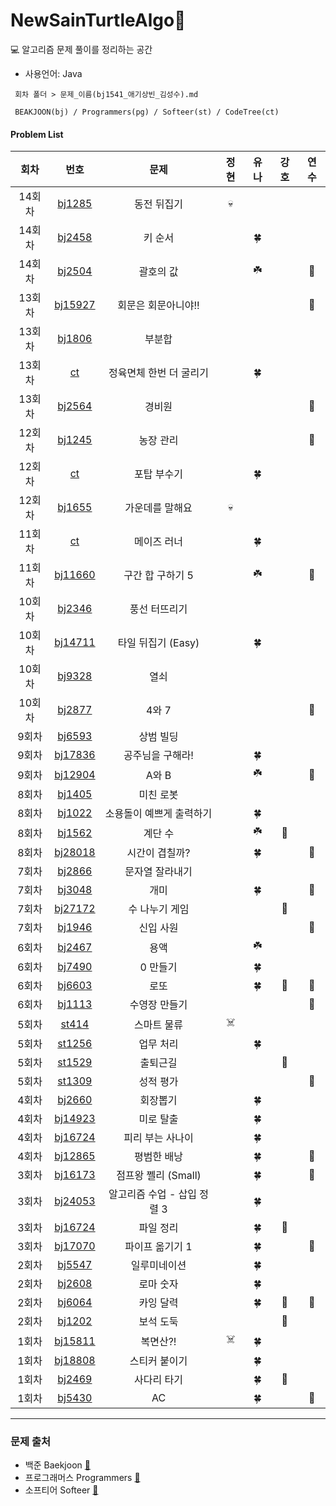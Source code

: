 # NewSainTurtleAlgo📝

💻 알고리즘 문제 풀이를 정리하는 공간

- 사용언어: Java

```
 회차 폴더 > 문제_이름(bj1541_애기상빈_김성수).md

 BEAKJOON(bj) / Programmers(pg) / Softeer(st) / CodeTree(ct)
```

#### Problem List

|  회차  |                             번호                             | 문제                          | 정현 | 유나 | 강호 | 연수 |
| :----: | :----------------------------------------------------------: | :----------------------------: | :--: | :--: | :--: | :--: |
| 14회차 |       [bj1285](https://www.acmicpc.net/problem/1285)         | 동전 뒤집기 |  💀   |     |    |    |
| 14회차 |       [bj2458](https://www.acmicpc.net/problem/2458)         | 키 순서 |     |  🍀   |    |    |
| 14회차 |       [bj2504](https://www.acmicpc.net/problem/2504)         | 괄호의 값 |     |  ☘️   |    |  🌷  |
| 13회차 |       [bj15927](https://www.acmicpc.net/problem/15927)       | 회문은 회문아니야!! |     |     |    |  🌷  |
| 13회차 |       [bj1806](https://www.acmicpc.net/problem/1806)         | 부분합 |     |     |    |    |
| 13회차 |       [ct](https://www.codetree.ai/training-field/frequent-problems/problems/cube-rounding-again/description)       |    정육면체 한번 더 굴리기    |     |  🍀   |    |    |
| 13회차 |       [bj2564](https://www.acmicpc.net/problem/2564)         | 경비원 |     |     |    |  🌷  |
| 12회차  |       [bj1245](https://www.acmicpc.net/problem/1245)        |    농장 관리     |     |    |     |  🌷  |
| 12회차  |       [ct](https://www.codetree.ai/training-field/frequent-problems/problems/destroy-the-turret/description)       |   포탑 부수기     |     |  🍀   |    |    |
| 12회차  |       [bj1655](https://www.acmicpc.net/problem/1655)        |    가운데를 말해요     | 💀 |    |    |    |
| 11회차  |       [ct](https://www.codetree.ai/training-field/frequent-problems/problems/maze-runner/description)       |    메이즈 러너     |     |  🍀   |    |    |
| 11회차  |       [bj11660](https://www.acmicpc.net/problem/11660)       |   구간 합 구하기 5      |     |  ☘️   |     |  🌷  |
| 10회차  |       [bj2346](https://www.acmicpc.net/problem/2346)       |    풍선 터뜨리기     |     |     |    |    |
| 10회차  |       [bj14711](https://www.acmicpc.net/problem/14711)       |    타일 뒤집기 (Easy)     |     | 🍀 |    |    |
| 10회차  |       [bj9328](https://www.acmicpc.net/problem/9328)       |    열쇠     |     |     |    |    |
| 10회차  |       [bj2877](https://www.acmicpc.net/problem/2877)       |   4와 7      |     |     |    |  🌷  |
| 9회차  |       [bj6593](https://www.acmicpc.net/problem/6593)       |    상범 빌딩      |     |     |    |    |
| 9회차  |       [bj17836](https://www.acmicpc.net/problem/17836)       |    공주님을 구해라!      |     |   🍀  |    |    |
| 9회차  |       [bj12904](https://www.acmicpc.net/problem/12904)       |    A와 B      |     |  ☘️   |    |  🌷  |
| 8회차  |       [bj1405](https://www.acmicpc.net/problem/1405)       |    미친 로봇      |     |     |    |    |
| 8회차  |       [bj1022](https://www.acmicpc.net/problem/1022)       |    소용돌이 예쁘게 출력하기      |     |  🍀   |    |    |
| 8회차  |       [bj1562](https://www.acmicpc.net/problem/1562)       |   계단 수      |     |  ☘️  |  🦾  |    |
| 8회차  |       [bj28018](https://www.acmicpc.net/problem/28018)       |   시간이 겹칠까?      |     |  🍀   |    |  🌷  |
| 7회차  |       [bj2866](https://www.acmicpc.net/problem/2866)       |    문자열 잘라내기      |     |     |    |    |
| 7회차  |       [bj3048](https://www.acmicpc.net/problem/3048)       |     개미     |     |  🍀  |    |  🌷  |
| 7회차  |       [bj27172](https://www.acmicpc.net/problem/27172)       |     수 나누기 게임     |     |     |  🦾  |    |
| 7회차  |       [bj1946](https://www.acmicpc.net/problem/1946)       |     신입 사원     |     |     |    |  🌷  |
| 6회차  |       [bj2467](https://www.acmicpc.net/problem/2467)       |    용액      |     |  ☘️   |    |    |
| 6회차  |       [bj7490](https://www.acmicpc.net/problem/7490)       |     0 만들기     |     |  🍀  |    |    |
| 6회차  |       [bj6603](https://www.acmicpc.net/problem/6603)       |     로또     |     |   🍀  |  🦾  |  🌷  |
| 6회차  |       [bj1113](https://www.acmicpc.net/problem/1113)       |     수영장 만들기     |     |     |    |  🌷  |
| 5회차  |       [st414](https://softeer.ai/practice/info.do?idx=1&eid=414)       |      스마트 물류     |  ☠️   |  |    |    |
| 5회차  |       [st1256](https://softeer.ai/practice/info.do?idx=1&eid=1256)       |     업무 처리      |     | 🍀 |    |    |
| 5회차  |       [st1529](https://softeer.ai/practice/info.do?idx=1&eid=1529)       |    출퇴근길       |     |  |  🦾  |    |
| 5회차  |       [st1309](https://softeer.ai/practice/info.do?idx=1&eid=1309)       |      성적 평가     |     |    |    |  🌷  |
| 4회차  |       [bj2660](https://www.acmicpc.net/problem/2660)       |      회장뽑기     |     | 🍀 |    |    |
| 4회차  |       [bj14923](https://www.acmicpc.net/problem/14923)       |     미로 탈출      |     |  🍀   |    |    |
| 4회차  |       [bj16724](https://www.acmicpc.net/problem/16724)       |    피리 부는 사나이       |     | 🍀 |    |    |
| 4회차  |       [bj12865](https://www.acmicpc.net/problem/12865)       |      평범한 배낭     |     |  🍀  |    |  🌷  |
| 3회차  |       [bj16173](https://www.acmicpc.net/problem/16173)       |    점프왕 쩰리 (Small)       |     |  🍀  |    |  🌷  |
| 3회차  |       [bj24053](https://www.acmicpc.net/problem/24053)       |     알고리즘 수업 - 삽입 정렬 3      |     |  🍀  |    |    |
| 3회차  |       [bj16724](https://www.acmicpc.net/problem/20291)       |     파일 정리      |     |  🍀  |  🦾  |    |
| 3회차  |       [bj17070](https://www.acmicpc.net/problem/17070)       |    파이프 옮기기 1       |     | 🍀 |    |  🌷  |
| 2회차  |       [bj5547](https://www.acmicpc.net/problem/5547)       |      일루미네이션     |     |  🍀  |    |    |
| 2회차  |       [bj2608](https://www.acmicpc.net/problem/2608)       |      로마 숫자       |     |  🍀  |    |    |
| 2회차  |       [bj6064](https://www.acmicpc.net/problem/6064)       |       카잉 달력      |     |  🍀  |  🦾  |  🌷  |
| 2회차  |       [bj1202](https://www.acmicpc.net/problem/1202)       |       보석 도둑      |     |    |  🦾  |    |
| 1회차  |       [bj15811](https://www.acmicpc.net/problem/15811)       |      복면산?!       |  ☠️   |  🍀  |    |    |
| 1회차  |       [bj18808](https://www.acmicpc.net/problem/18808)       |      스티커 붙이기       |     |  🍀  |    |    |
| 1회차  |       [bj2469](https://www.acmicpc.net/problem/2469)       |       사다리 타기      |     |  🍀  |  🦾  |    |
| 1회차  |       [bj5430](https://www.acmicpc.net/problem/5430)       |       AC      |     |  🍀  |    |  🌷  |


---

### 문제 출처

- 백준 Baekjoon [🔗](https://www.acmicpc.net)
- 프로그래머스 Programmers [🔗](https://programmers.co.kr/learn/challenges)
- 소프티어 Softeer [🔗](https://softeer.ai/practice/index.do)
